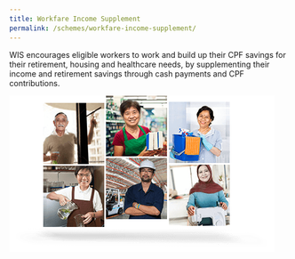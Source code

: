 ```yaml
---
title: Workfare Income Supplement
permalink: /schemes/workfare-income-supplement/
---
```

WIS encourages eligible workers to work and build up their CPF savings for their retirement, housing and healthcare needs, by supplementing their income and retirement savings through cash payments and CPF contributions.

![](/images/WIS1.png)
